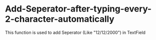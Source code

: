 # Add-Seperator-after-typing-every-2-character-automatically
This function is used to add Seperator (Like "12/12/2000") in TextField
